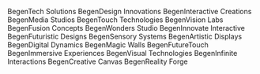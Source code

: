 BegenTech Solutions
BegenDesign Innovations
BegenInteractive Creations
BegenMedia Studios
BegenTouch Technologies
BegenVision Labs
BegenFusion Concepts
BegenWonders Studio
BegenInnovate Interactive
BegenFuturistic Designs
BegenSensory Systems
BegenArtistic Displays
BegenDigital Dynamics
BegenMagic Walls
BegenFutureTouch
BegenImmersive Experiences
BegenVisual Technologies
BegenInfinite Interactions
BegenCreative Canvas
BegenReality Forge
